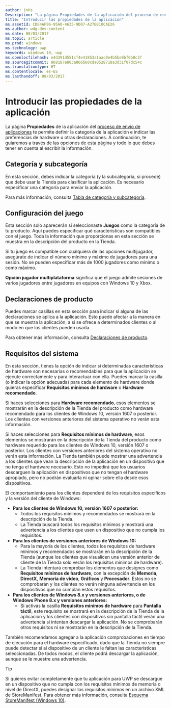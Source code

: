 ```yaml
---
author: jnHs
Description: "La página Propiedades de la aplicación del proceso de envío de aplicaciones te permite definir la categoría de la aplicación e indicar las preferencias de hardware u otras declaraciones."
title: "Introducir las propiedades de la aplicación"
ms.assetid: CDE4AF96-95A0-4635-9D07-A27B810CAE26
ms.author: wdg-dev-content
ms.date: 08/03/2017
ms.topic: article
ms.prod: windows
ms.technology: uwp
keywords: windows 10, uwp
ms.openlocfilehash: e4d391d551cf4e41853a1aac0e4b5be8bf0b0c3f
ms.sourcegitcommit: 968187e803a866b60cda0528718a3d31f07dc54c
ms.translationtype: HT
ms.contentlocale: es-ES
ms.lasthandoff: 08/03/2017
---
```

# <a name="enter-app-properties"></a>Introducir las propiedades de la aplicación

La página **Propiedades** de la aplicación del [proceso de envío de aplicaciones](app-submissions.md) te permite definir la categoría de la aplicación e indicar las preferencias de hardware u otras declaraciones. A continuación, te guiaremos a través de las opciones de esta página y todo lo que debes tener en cuenta al escribir la información.

## <a name="category-and-subcategory"></a>Categoría y subcategoría

En esta sección, debes indicar la categoría (y la subcategoría, si procede) que debe usar la Tienda para clasificar la aplicación. Es necesario especificar una categoría para enviar la aplicación.

Para más información, consulta [Tabla de categoría y subcategoría](category-and-subcategory-table.md).

## <a name="game-settings"></a>Configuración del juego

Esta sección solo aparecerán si seleccionaste **Juegos** como la categoría de tu producto. Aquí puedes especificar qué características son compatibles con el juego. Toda la información que proporcionas en esta sección se muestra en la descripción del producto en la Tienda.

Si tu juego es compatible con cualquiera de las opciones multijugador, asegúrate de indicar el número mínimo y máximo de jugadores para una sesión. No se pueden especificar más de 1000 jugadores como mínimo o como máximo.

**Opción jugador multiplataforma** significa que el juego admite sesiones de varios jugadores entre jugadores en equipos con Windows 10 y Xbox.


## <a name="product-declarations"></a>Declaraciones de producto

Puedes marcar casillas en esta sección para indicar si alguna de las declaraciones se aplica a la aplicación. Esto puede afectar a la manera en que se muestra la aplicación, a si se ofrece a determinados clientes o al modo en que los clientes pueden usarla.

Para obtener más información, consulta [Declaraciones de producto](app-declarations.md).

## <a name="system-requirements"></a>Requisitos del sistema

En esta sección, tienes la opción de indicar si determinadas características de hardware son necesarias o recomendables para que la aplicación se ejecute correctamente y para interactuar con ella. Puedes marcar la casilla (o indicar la opción adecuada) para cada elemento de hardware donde quieras especificar **Requisitos mínimos de hardware** o **Hardware recomendado**.

Si haces selecciones para **Hardware recomendado**, esos elementos se mostrarán en la descripción de la Tienda del producto como hardware recomendado para los clientes de Windows 10, versión 1607 o posterior. Los clientes con versiones anteriores del sistema operativo no verán esta información.

Si haces selecciones para **Requisitos mínimos de hardware**, esos elementos se mostrarán en la descripción de la Tienda del producto como hardware requerido para los clientes de Windows 10, versión 1607 o posterior. Los clientes con versiones anteriores del sistema operativo no verán esta información. La Tienda también puede mostrar una advertencia a los clientes que vean la descripción de la aplicación en un dispositivo que no tenga el hardware necesario. Esto no impedirá que los usuarios descarguen la aplicación en dispositivos que no tengan el hardware apropiado, pero no podrán evaluarla ni opinar sobre ella desde esos dispositivos. 

El comportamiento para los clientes dependerá de los requisitos específicos y la versión del cliente de Windows:

- **Para los clientes de Windows 10, versión 1607 o posterior:**
     - Todos los requisitos mínimos y recomendados se mostrará en la descripción de la Tienda.
     - La Tienda buscará todos los requisitos mínimos y mostrará una advertencia a los clientes que usen un dispositivo que no cumpla los requisitos.
- **Para los clientes de versiones anteriores de Windows 10:**
     - Para la mayoría de los clientes, todos los requisitos de hardware mínimos y recomendados se mostrarán en la descripción de la Tienda (aunque los clientes que visualicen una versión anterior de cliente de la Tienda solo verán los requisitos mínimos de hardware).
     - La Tienda intentará comprobar los elementos que designes como **Requisitos mínimos de hardware**, con la excepción de **Memoria**, **DirectX**, **Memoria de vídeo**, **Gráficos** y **Procesador**. Estos no se comprobarán y los clientes no verán ninguna advertencia en los dispositivos que no cumplan estos requisitos. 
- **Para los clientes de Windows 8.x y versiones anteriores, o de Windows Phone 8.x y versiones anteriores:**
     - Si activas la casilla **Requisitos mínimos de hardware** para **Pantalla táctil**, este requisito se mostrará en la descripción de la Tienda de la aplicación y los clientes con dispositivos sin pantalla táctil verán una advertencia si intentan descargar la aplicación. No se comprobarán otros requisitos ni se mostrarán en la descripción de la Tienda.

También recomendamos agregar a la aplicación comprobaciones en tiempo de ejecución para el hardware especificado, dado que la Tienda no siempre puede detectar si al dispositivo de un cliente le faltan las características seleccionadas. De todos modos, el cliente podrá descargar la aplicación, aunque se le muestre una advertencia.

> [!TIP]
> Si quieres evitar completamente que tu aplicación para UWP se descargue en un dispositivo que no cumpla con los requisitos mínimos de memoria o nivel de DirectX, puedes designar los requisitos mínimos en un archivo XML de StoreManifest. Para obtener más información, consulta [Esquema StoreManifest (Windows 10)](https://msdn.microsoft.com/library/windows/apps/mt617335).


